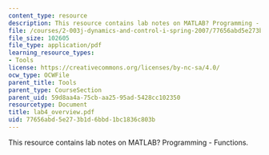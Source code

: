 ```yaml
---
content_type: resource
description: This resource contains lab notes on MATLAB? Programming - Functions.
file: /courses/2-003j-dynamics-and-control-i-spring-2007/77656abd5e273b1d6bbd1bc1836c803b_lab4_overview.pdf
file_size: 102605
file_type: application/pdf
learning_resource_types:
- Tools
license: https://creativecommons.org/licenses/by-nc-sa/4.0/
ocw_type: OCWFile
parent_title: Tools
parent_type: CourseSection
parent_uid: 59d8aa4a-75cb-aa25-95ad-5428cc102350
resourcetype: Document
title: lab4_overview.pdf
uid: 77656abd-5e27-3b1d-6bbd-1bc1836c803b
---
```

This resource contains lab notes on MATLAB? Programming - Functions.